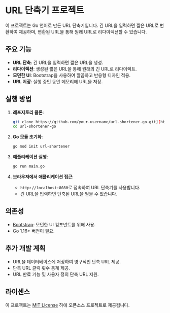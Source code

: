 # URL 단축기 프로젝트

이 프로젝트는 Go 언어로 만든 URL 단축기입니다. 긴 URL을 입력하면 짧은 URL로 변환하여 제공하며, 변환된 URL을 통해 원래 URL로 리다이렉션할 수 있습니다.

## 주요 기능
- **URL 단축**: 긴 URL을 입력하면 짧은 URL을 생성.
- **리다이렉션**: 생성된 짧은 URL을 통해 원래의 긴 URL로 리다이렉트.
- **모던한 UI**: Bootstrap을 사용하여 깔끔하고 반응형 디자인 적용.
- **URL 저장**: 실행 중인 동안 메모리에 URL을 저장.


## 실행 방법

1. **레포지토리 클론**:
    ```bash
    git clone https://github.com/your-username/url-shortener-go.git](https://github.com/jodan90/shorturl.git
    cd url-shortener-go
    ```

2. **Go 모듈 초기화**:
    ```bash
    go mod init url-shortener
    ```

3. **애플리케이션 실행**:
    ```bash
    go run main.go
    ```

4. **브라우저에서 애플리케이션 접근**:
    - `http://localhost:8080`로 접속하여 URL 단축기를 사용합니다.
    - 긴 URL을 입력하면 단축된 URL을 얻을 수 있습니다.

## 의존성
- [Bootstrap](https://getbootstrap.com): 모던한 UI 컴포넌트를 위해 사용.
- Go 1.16+ 버전이 필요.

## 추가 개발 계획
- URL을 데이터베이스에 저장하여 영구적인 단축 URL 제공.
- 단축 URL 클릭 횟수 통계 제공.
- URL 만료 기능 및 사용자 정의 단축 URL 지원.

## 라이센스
이 프로젝트는 [MIT License](LICENSE) 하에 오픈소스 프로젝트로 제공됩니다.


